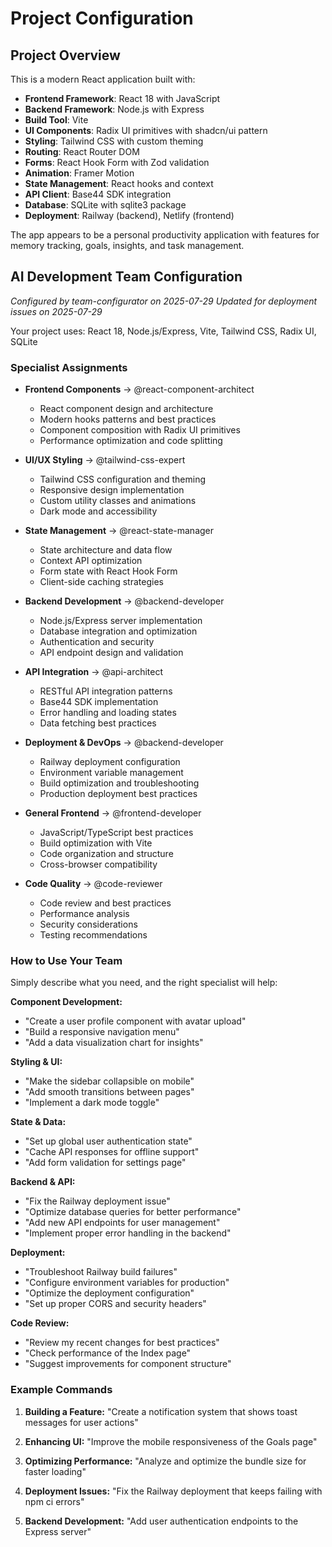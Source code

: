 # Project Configuration

## Project Overview

This is a modern React application built with:
- **Frontend Framework**: React 18 with JavaScript
- **Backend Framework**: Node.js with Express
- **Build Tool**: Vite
- **UI Components**: Radix UI primitives with shadcn/ui pattern
- **Styling**: Tailwind CSS with custom theming
- **Routing**: React Router DOM
- **Forms**: React Hook Form with Zod validation
- **Animation**: Framer Motion
- **State Management**: React hooks and context
- **API Client**: Base44 SDK integration
- **Database**: SQLite with sqlite3 package
- **Deployment**: Railway (backend), Netlify (frontend)

The app appears to be a personal productivity application with features for memory tracking, goals, insights, and task management.

## AI Development Team Configuration
*Configured by team-configurator on 2025-07-29*
*Updated for deployment issues on 2025-07-29*

Your project uses: React 18, Node.js/Express, Vite, Tailwind CSS, Radix UI, SQLite

### Specialist Assignments

- **Frontend Components** → @react-component-architect
  - React component design and architecture
  - Modern hooks patterns and best practices
  - Component composition with Radix UI primitives
  - Performance optimization and code splitting

- **UI/UX Styling** → @tailwind-css-expert
  - Tailwind CSS configuration and theming
  - Responsive design implementation
  - Custom utility classes and animations
  - Dark mode and accessibility

- **State Management** → @react-state-manager
  - State architecture and data flow
  - Context API optimization
  - Form state with React Hook Form
  - Client-side caching strategies

- **Backend Development** → @backend-developer
  - Node.js/Express server implementation
  - Database integration and optimization
  - Authentication and security
  - API endpoint design and validation

- **API Integration** → @api-architect
  - RESTful API integration patterns
  - Base44 SDK implementation
  - Error handling and loading states
  - Data fetching best practices

- **Deployment & DevOps** → @backend-developer
  - Railway deployment configuration
  - Environment variable management
  - Build optimization and troubleshooting
  - Production deployment best practices

- **General Frontend** → @frontend-developer
  - JavaScript/TypeScript best practices
  - Build optimization with Vite
  - Code organization and structure
  - Cross-browser compatibility

- **Code Quality** → @code-reviewer
  - Code review and best practices
  - Performance analysis
  - Security considerations
  - Testing recommendations

### How to Use Your Team

Simply describe what you need, and the right specialist will help:

**Component Development:**
- "Create a user profile component with avatar upload"
- "Build a responsive navigation menu"
- "Add a data visualization chart for insights"

**Styling & UI:**
- "Make the sidebar collapsible on mobile"
- "Add smooth transitions between pages"
- "Implement a dark mode toggle"

**State & Data:**
- "Set up global user authentication state"
- "Cache API responses for offline support"
- "Add form validation for settings page"

**Backend & API:**
- "Fix the Railway deployment issue"
- "Optimize database queries for better performance"
- "Add new API endpoints for user management"
- "Implement proper error handling in the backend"

**Deployment:**
- "Troubleshoot Railway build failures"
- "Configure environment variables for production"
- "Optimize the deployment configuration"
- "Set up proper CORS and security headers"

**Code Review:**
- "Review my recent changes for best practices"
- "Check performance of the Index page"
- "Suggest improvements for component structure"

### Example Commands

1. **Building a Feature:**
   "Create a notification system that shows toast messages for user actions"

2. **Enhancing UI:**
   "Improve the mobile responsiveness of the Goals page"

3. **Optimizing Performance:**
   "Analyze and optimize the bundle size for faster loading"

4. **Deployment Issues:**
   "Fix the Railway deployment that keeps failing with npm ci errors"

5. **Backend Development:**
   "Add user authentication endpoints to the Express server"